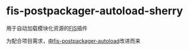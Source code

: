 # fis-postpackager-autoload-sherry

用于自动加载模块化资源的[FIS](https://github.com/fex-team/fis)插件

为配合项目需求，由[fis-postpackager-autoload](https://github.com/hefangshi/fis-postpackager-autoload)改进而来



